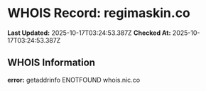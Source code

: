 # WHOIS Record: regimaskin.co

**Last Updated:** 2025-10-17T03:24:53.387Z
**Checked At:** 2025-10-17T03:24:53.387Z

## WHOIS Information

**error:** getaddrinfo ENOTFOUND whois.nic.co

